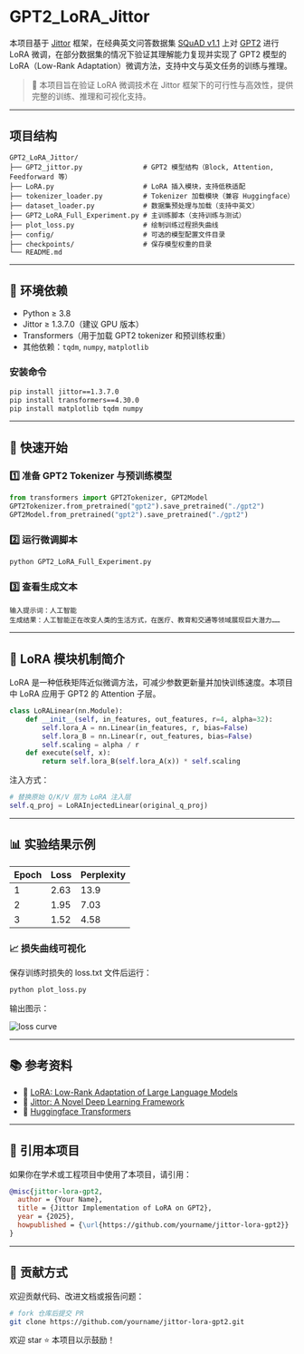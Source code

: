 # GPT2_LoRA_Jittor

本项目基于 [Jittor](https://github.com/Jittor/jittor) 框架，在经典英文问答数据集 [SQuAD v1.1](https://rajpurkar.github.io/SQuAD-explorer/) 上对 [GPT2](https://github.com/openai/gpt-2) 进行 LoRA 微调，在部分数据集的情况下验证其理解能力复现并实现了 GPT2 模型的 LoRA（Low-Rank Adaptation）微调方法，支持中文与英文任务的训练与推理。

> 🔬 本项目旨在验证 LoRA 微调技术在 Jittor 框架下的可行性与高效性，提供完整的训练、推理和可视化支持。

---

## 项目结构

```
GPT2_LoRA_Jittor/
├── GPT2_jittor.py               # GPT2 模型结构（Block, Attention, Feedforward 等）
├── LoRA.py                      # LoRA 插入模块，支持低秩适配
├── tokenizer_loader.py          # Tokenizer 加载模块（兼容 Huggingface）
├── dataset_loader.py            # 数据集预处理与加载（支持中英文）
├── GPT2_LoRA_Full_Experiment.py # 主训练脚本（支持训练与测试）
├── plot_loss.py                 # 绘制训练过程损失曲线
├── config/                      # 可选的模型配置文件目录
├── checkpoints/                 # 保存模型权重的目录
└── README.md
```

---

## 🔧 环境依赖

- Python ≥ 3.8
- Jittor ≥ 1.3.7.0（建议 GPU 版本）
- Transformers（用于加载 GPT2 tokenizer 和预训练权重）
- 其他依赖：`tqdm`, `numpy`, `matplotlib`

### 安装命令

```bash
pip install jittor==1.3.7.0
pip install transformers==4.30.0
pip install matplotlib tqdm numpy
```


---

## 🚀 快速开始

### 1️⃣ 准备 GPT2 Tokenizer 与预训练模型

```python
from transformers import GPT2Tokenizer, GPT2Model
GPT2Tokenizer.from_pretrained("gpt2").save_pretrained("./gpt2")
GPT2Model.from_pretrained("gpt2").save_pretrained("./gpt2")
```

### 2️⃣ 运行微调脚本

```bash
python GPT2_LoRA_Full_Experiment.py
```

### 3️⃣ 查看生成文本

```
输入提示词：人工智能
生成结果：人工智能正在改变人类的生活方式，在医疗、教育和交通等领域展现巨大潜力……
```

---

## 🧠 LoRA 模块机制简介

LoRA 是一种低秩矩阵近似微调方法，可减少参数更新量并加快训练速度。本项目中 LoRA 应用于 GPT2 的 Attention 子层。

```python
class LoRALinear(nn.Module):
    def __init__(self, in_features, out_features, r=4, alpha=32):
        self.lora_A = nn.Linear(in_features, r, bias=False)
        self.lora_B = nn.Linear(r, out_features, bias=False)
        self.scaling = alpha / r
    def execute(self, x):
        return self.lora_B(self.lora_A(x)) * self.scaling
```

注入方式：

```python
# 替换原始 Q/K/V 层为 LoRA 注入层
self.q_proj = LoRAInjectedLinear(original_q_proj)
```

---

## 📊 实验结果示例

| Epoch | Loss  | Perplexity |
|-------|-------|------------|
|   1   | 2.63  | 13.9       |
|   2   | 1.95  | 7.03       |
|   3   | 1.52  | 4.58       |

### 📈 损失曲线可视化

保存训练时损失的 loss.txt 文件后运行：

```bash
python plot_loss.py
```

输出图示：

![loss curve](./images/loss_curve.png)

---

## 📚 参考资料

- 🔖 [LoRA: Low-Rank Adaptation of Large Language Models](https://arxiv.org/abs/2106.09685)
- 🔖 [Jittor: A Novel Deep Learning Framework](https://github.com/Jittor/jittor)
- 🔖 [Huggingface Transformers](https://huggingface.co/docs/transformers)

---

## 📎 引用本项目

如果你在学术或工程项目中使用了本项目，请引用：

```bibtex
@misc{jittor-lora-gpt2,
  author = {Your Name},
  title = {Jittor Implementation of LoRA on GPT2},
  year = {2025},
  howpublished = {\url{https://github.com/yourname/jittor-lora-gpt2}}
}
```

---

## 🤝 贡献方式

欢迎贡献代码、改进文档或报告问题：

```bash
# fork 仓库后提交 PR
git clone https://github.com/yourname/jittor-lora-gpt2.git
```

欢迎 star ⭐ 本项目以示鼓励！
```
